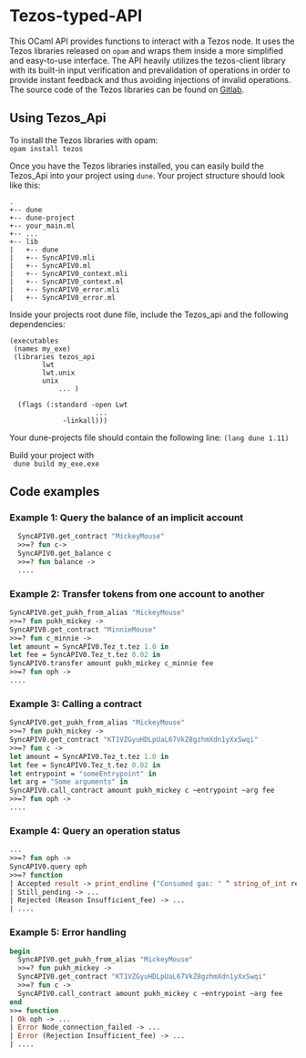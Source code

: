 # Tezos-typed-API

This OCaml API provides functions to interact with a Tezos node. It uses the Tezos libraries released on ```opam``` and
wraps them inside a more simplified and easy-to-use interface. The API heavily utilizes the tezos-client library with
its built-in input verification and prevalidation of operations in order to provide instant feedback and thus avoiding injections
of invalid operations.  
The source code of the Tezos libraries can be found on [Gitlab](https://gitlab.com/tezos/tezos/).
## Using Tezos_Api
To install the Tezos libraries with opam:  
```opam install tezos```

Once you have the Tezos libraries installed, you can easily build the Tezos_Api into your project using ```dune```. Your project structure should look like this:

```
.  
+-- dune  
+-- dune-project
+-- your_main.ml
+-- ...
+-- lib
|   +-- dune
|   +-- SyncAPIV0.mli
|   +-- SyncAPIV0.ml
|   +-- SyncAPIV0_context.mli
|   +-- SyncAPIV0_context.ml
|   +-- SyncAPIV0_error.mli
|   +-- SyncAPIV0_error.ml
```

Inside your projects root dune file, include the Tezos_api and the following dependencies:
```
(executables
 (names my_exe)
 (libraries tezos_api
 	    lwt
	    lwt.unix
	    unix
            ... )

  (flags (:standard -open Lwt
                     ...
  	 	     -linkall)))
```
Your dune-projects file should contain the following line:
``` (lang dune 1.11) ```

Build your project with  
``` dune build my_exe.exe```

## Code examples
### Example 1: Query the balance of an implicit account
```ocaml
  SyncAPIV0.get_contract "MickeyMouse"
  >>=? fun c->
  SyncAPIV0.get_balance c
  >>=? fun balance ->
  ....
```

### Example 2: Transfer tokens from one account to another
```ocaml
SyncAPIV0.get_pukh_from_alias "MickeyMouse"
>>=? fun pukh_mickey ->
SyncAPIV0.get_contract "MinnieMouse"
>>=? fun c_minnie ->
let amount = SyncAPIV0.Tez_t.tez 1.0 in
let fee = SyncAPIV0.Tez_t.tez 0.02 in
SyncAPIV0.transfer amount pukh_mickey c_minnie fee
>>=? fun oph ->
....
```

### Example 3: Calling a contract
```ocaml
SyncAPIV0.get_pukh_from_alias "MickeyMouse"
>>=? fun pukh_mickey ->
SyncAPIV0.get_contract "KT1VZGyuHDLpUaL67VkZ8gzhmXdn1yXxSwqi"
>>=? fun c ->
let amount = SyncAPIV0.Tez_t.tez 1.0 in
let fee = SyncAPIV0.Tez_t.tez 0.02 in
let entrypoint = "someEntrypoint" in
let arg = "Some arguments" in
SyncAPIV0.call_contract amount pukh_mickey c ~entrypoint ~arg fee
>>=? fun oph ->
....
```

### Example 4: Query an operation status
```ocaml
...
>>=? fun oph ->
SyncAPIV0.query oph
>>=? function
| Accepted result -> print_endline ("Consumed gas: " ^ string_of_int res.consumed_gas) ; ...
| Still_pending -> ...
| Rejected (Reason Insufficient_fee) -> ...
| ....
```

### Example 5: Error handling
```ocaml
begin
  SyncAPIV0.get_pukh_from_alias "MickeyMouse"
  >>=? fun pukh_mickey ->
  SyncAPIV0.get_contract "KT1VZGyuHDLpUaL67VkZ8gzhmXdn1yXxSwqi"
  >>=? fun c ->
  SyncAPIV0.call_contract amount pukh_mickey c ~entrypoint ~arg fee
end
>>= function
| Ok oph -> ...
| Error Node_connection_failed -> ...
| Error (Rejection Insufficient_fee) -> ...
| ....
```
